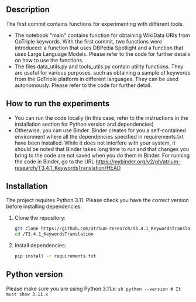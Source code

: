 ## Description

The first commit contains functions for experimenting with different tools.

- The notebook "main" contains function for obtaining WikiData URIs from GoTriple keywords. With the first commit, two functions were introduced: a function that uses DBPedia Spotlight and a function that uses Large Language Models. Please refer to the code for further details on how to use the functions.
- The files data_utils.py and tools_utils.py contain utility functions. They are useful for various purposes, such as obtaining a sample
of keywords from the GoTriple platform in different languages. They can be used autonomously. Please refer to the code for further detail.

## How to run the experiments

- You can run the code locally (in this case, refer to the instructions in the installation section for Python version and dependencies)
- Otherwise, you can use Binder. Binder creates for you a self-contained environment where all the dependencies specified in requirements.txt have been installed. While it does not interfere with your system, it should be noted that Binder takes long time to run and that 
changes you bring to the code are not saved when you do them in Binder. 
For running the code in Binder, go to the URL https://mybinder.org/v2/gh/atrium-research/T3.4.1_KeywordsTranslation/HEAD


## Installation

The project requires Python 3.11. Please check you have the correct version before installing dependencies.


1. Clone the repository:
    ```sh
    git clone https://github.com/atrium-research/T3.4.1_KeywordsTranslation
    cd /T3.4.1_KeywordsTranslation
    ```

2. Install dependencies:
    ```sh
    pip install -r requirements.txt
    ```

## Python version

Please make sure you are using Python 3.11.x:
    ```sh
    python --version
    # It must show 3.11.x
    ```